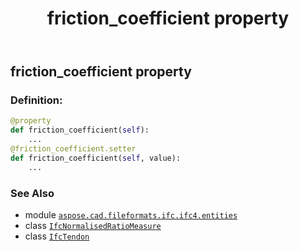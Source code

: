 ﻿---
title: friction_coefficient property
second_title: Aspose.CAD for Python via .NET API References
description: 
type: docs
weight: 80
url: /python-net/aspose.cad.fileformats.ifc.ifc4.entities/ifctendon/friction_coefficient/
is_root: false
---

## friction_coefficient property

### Definition:
```python
@property
def friction_coefficient(self):
    ...
@friction_coefficient.setter
def friction_coefficient(self, value):
    ...
```

### See Also
* module [`aspose.cad.fileformats.ifc.ifc4.entities`](../../)
* class [`IfcNormalisedRatioMeasure`](/cad/python-net/aspose.cad.fileformats.ifc.ifc4.types/ifcnormalisedratiomeasure)
* class [`IfcTendon`](/cad/python-net/aspose.cad.fileformats.ifc.ifc4.entities/ifctendon)
